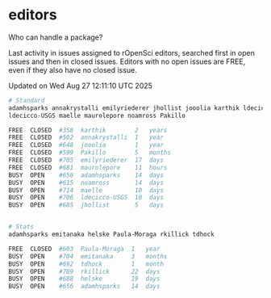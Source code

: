 # editors

Who can handle a package?

Last activity in issues assigned to rOpenSci editors, searched first in open
issues and then in closed issues. Editors with no open issues are FREE, even if
they also have no closed issue.


Updated on Wed Aug 27 12:11:10 UTC 2025

```bash
# Standard
adamhsparks annakrystalli emilyriederer jhollist jooolia karthik ldecicco
ldecicco-USGS maelle maurolepore noamross Pakillo

FREE  CLOSED  #358  karthik        2   years
FREE  CLOSED  #502  annakrystalli  1   year
FREE  CLOSED  #648  jooolia        1   year
FREE  CLOSED  #599  Pakillo        5   months
FREE  CLOSED  #705  emilyriederer  17  days
FREE  CLOSED  #681  maurolepore    11  hours
BUSY  OPEN    #656  adamhsparks    14  days
BUSY  OPEN    #615  noamross       14  days
BUSY  OPEN    #714  maelle         10  days
BUSY  OPEN    #706  ldecicco-USGS  10  days
BUSY  OPEN    #685  jhollist       5   days


# Stats
adamhsparks emitanaka helske Paula-Moraga rkillick tdhock

FREE  CLOSED  #603  Paula-Moraga  1   year
BUSY  OPEN    #704  emitanaka     3   months
BUSY  OPEN    #692  tdhock        1   month
BUSY  OPEN    #709  rkillick      22  days
BUSY  OPEN    #688  helske        19  days
BUSY  OPEN    #656  adamhsparks   14  days
```
